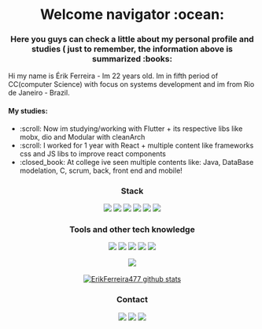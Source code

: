 <h1 align = "center"> Welcome navigator :ocean:</h1>
<h3 align = "center">Here you guys can check a little about my personal profile and studies (
just to remember, the information above is summarized :books:</h3>
<p> Hi my name is Érik Ferreira - Im 22 years old. Im in fifth period of CC(computer Science) with focus on systems development and im from Rio de Janeiro - Brazil. </p>

<h4>My studies:</h4>

<ul>
  <li>:scroll: Now im studying/working with Flutter + its respective libs like mobx, dio and Modular with cleanArch</li>
  <li>:scroll: I worked for 1 year with React + multiple content like frameworks css and JS libs to improve react components</li>
  <li>:closed_book: At college ive seen multiple contents like: Java, DataBase modelation, C, scrum, back, front end and mobile!</li>
</ul>

<div align = "center">

<h3>Stack</h3>

<code><img src="https://img.shields.io/badge/Dart-0175C2?style=for-the-badge&logo=dart&logoColor=white"></code>
<code><img src="https://img.shields.io/badge/HTML5-E34F26?style=for-the-badge&logo=html5&logoColor=white"></code>
<code><img src="https://img.shields.io/badge/CSS3-1572B6?style=for-the-badge&logo=css3&logoColor=white"></code>
<code><img src="https://img.shields.io/badge/JavaScript-F7DF1E?style=for-the-badge&logo=javascript&logoColor=black"></code>
<code><img src="https://img.shields.io/badge/TypeScript-007ACC?style=for-the-badge&logo=typescript&logoColor=white"></code>
<code><img src="https://img.shields.io/badge/React-20232A?style=for-the-badge&logo=react&logoColor=61DAFB"></code>

<h3>Tools and other tech knowledge</h3>

<code><img src="https://img.shields.io/badge/Bootstrap-563D7C?style=for-the-badge&logo=bootstrap&logoColor=white"></code>
<code><img src="https://img.shields.io/badge/styled--components-DB7093?style=for-the-badge&logo=styled-components&logoColor=white"></code>
<code><img src="https://img.shields.io/badge/React_Router-CA4245?style=for-the-badge&logo=react-router&logoColor=white"></code>
<code><img src="https://img.shields.io/badge/npm-CB3837?style=for-the-badge&logo=npm&logoColor=white"></code>
<code><img src="https://img.shields.io/badge/Visual_Studio_Code-0078D4?style=for-the-badge&logo=visual%20studio%20code&logoColor=white"></code>

<a href="https://github.com/Gurupreet">
  <img align="center" src="https://github-readme-stats.vercel.app/api/top-langs/?username=ErikFerreira477&theme=dracula&hide_langs_below=1" />
</a>
<br>
 <br>
<a href="https://github.com/Gurupreet">
 <img align="center" src="https://github-readme-stats.vercel.app/api?username=ErikFerreira477&show_icons=true&theme=dracula&line_height=27" alt="ErikFerreira477 github stats"/>
</a>
  
<h3> Contact </h3>

<a href="mailto:erikcalcada@hotmail.com"><code><img src="https://img.shields.io/badge/Microsoft_Outlook-0078D4?style=for-the-badge&logo=microsoft-outlook&logoColor=white"></code></a>
<a href="mailto:erikferreira4778@gmail.com"><code><img src="https://img.shields.io/badge/Gmail-D14836?style=for-the-badge&logo=gmail&logoColor=white"></code></a>
<a href="https://www.linkedin.com/in/érik-ferreira-2705611a3/"><code><img src="https://img.shields.io/badge/LinkedIn-0077B5?style=for-the-badge&logo=linkedin&logoColor=white"></code></a>
  
</div>
